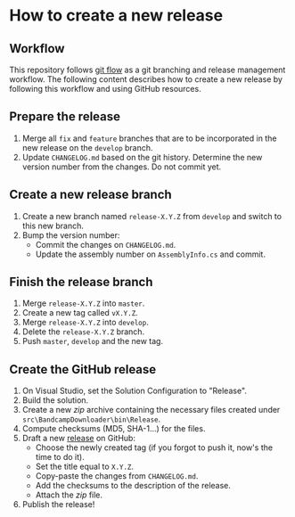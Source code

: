 # How to create a new release

## Workflow

This repository follows [git flow](https://nvie.com/posts/a-successful-git-branching-model) as a git branching and release management workflow. The following content describes how to create a new release by following this workflow and using GitHub resources.

## Prepare the release

1. Merge all `fix` and `feature` branches that are to be incorporated in the new release on the `develop` branch.
2. Update `CHANGELOG.md` based on the git history. Determine the new version number from the changes. Do not commit yet.

## Create a new release branch

1. Create a new branch named `release-X.Y.Z` from `develop` and switch to this new branch.
2. Bump the version number:
    * Commit the changes on `CHANGELOG.md`.
    * Update the assembly number on `AssemblyInfo.cs` and commit.

## Finish the release branch

1. Merge `release-X.Y.Z` into `master`.
2. Create a new tag called `vX.Y.Z`.
3. Merge `release-X.Y.Z` into `develop`.
4. Delete the `release-X.Y.Z` branch.
5. Push `master`, `develop` and the new tag.

## Create the GitHub release

1. On Visual Studio, set the Solution Configuration to "Release".
2. Build the solution.
3. Create a new _zip_ archive containing the necessary files created under `src\BandcampDownloader\bin\Release`.
4. Compute checksums (MD5, SHA-1...) for the files.
5. Draft a new [release](https://github.com/Otiel/BandcampDownloader/releases) on GitHub:
    * Choose the newly created tag (if you forgot to push it, now's the time to do it).
    * Set the title equal to `X.Y.Z`.
    * Copy-paste the changes from `CHANGELOG.md`.
    * Add the checksums to the description of the release.
    * Attach the _zip_ file.
6. Publish the release!
